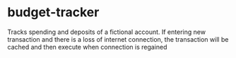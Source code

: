 # budget-tracker
Tracks spending and deposits of a fictional account. If entering new transaction and there is a loss of internet connection, the transaction will be cached and then execute when connection is regained
